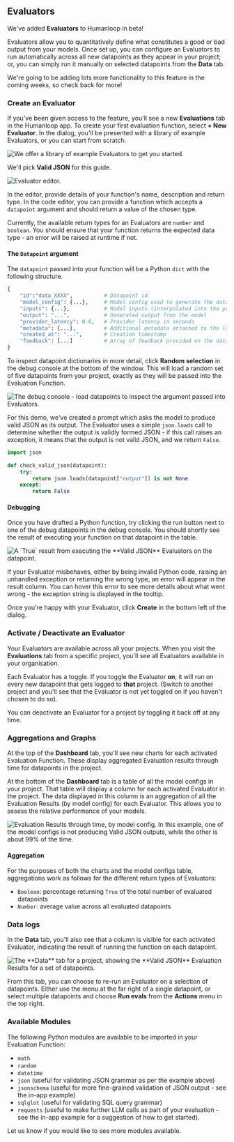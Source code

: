 ## Evaluators

We've added **Evaluators** to Humanloop in beta! 

Evaluators allow you to quantitatively define what constitutes a good or bad output from your models. Once set up, you can configure an Evaluators to run automatically across all new datapoints as they appear in your project; or, you can simply run it manually on selected datapoints from the **Data** tab. 

We're going to be adding lots more functionality to this feature in the coming weeks, so check back for more!

### Create an Evaluator

If you've been given access to the feature, you'll see a new **Evaluations** tab in the Humanloop app. To create your first evaluation function, select **+ New Evaluator**. In the dialog, you'll be presented with a library of example Evaluators, or you can start from scratch.

<img src="../assets/images/0c04287-image.png" alt="We offer a library of example Evaluators to get you started." />


We'll pick **Valid JSON** for this guide.

<img src="../assets/images/6f15e67-image.png" alt="Evaluator editor." />


In the editor, provide details of your function's name, description and return type. In the code editor, you can provide a function which accepts a `datapoint` argument and should return a value of the chosen type.

Currently, the available return types for an Evaluators are `number` and `boolean`. You should ensure that your function returns the expected data type - an error will be raised at runtime if not.

#### The `Datapoint` argument

The `datapoint` passed into your function will be a Python `dict` with the following structure.

```python
{
    "id":"data_XXXX",          # Datapoint id
    "model_config": {...},     # Model config used to generate the datapoint
    "inputs": {...},           # Model inputs (interpolated into the prompt)
    "output": "...",           # Generated output from the model
    "provider_latency": 0.6,   # Provider latency in seconds
    "metadata": {...},         # Additional metadata attached to the logged datapoint
    "created_at": "...",       # Creation timestamp
    "feedback": [...]          # Array of feedback provided on the datapoint
}
```

To inspect datapoint dictionaries in more detail, click **Random selection** in the debug console at the bottom of the window. This will load a random set of five datapoints from your project, exactly as they will be passed into the Evaluation Function. 

<img src="../assets/images/10c555e-image.png" alt="The debug console - load datapoints to inspect the argument passed into Evaluators." />


For this demo, we've created a prompt which asks the model to produce valid JSON as its output. The Evaluator uses a simple `json.loads` call to determine whether the output is validly formed JSON - if this call raises an exception, it means that the output is not valid JSON, and we return `False`.

```python
import json
    
def check_valid_json(datapoint):
    try:
        return json.loads(datapoint["output"]) is not None
    except:
        return False
```

#### Debugging

Once you have drafted a Python function, try clicking the run button next to one of the debug datapoints in the debug console. You should shortly see the result of executing your function on that datapoint in the table.

<img src="../assets/images/c40b2f8-image.png" alt="A `True` result from executing the **Valid JSON** Evaluators on the datapoint. " />


If your Evaluator misbehaves, either by being invalid Python code, raising an unhandled exception or returning the wrong type, an error will appear in the result column. You can hover this error to see more details about what went wrong - the exception string is displayed in the tooltip. 

Once you're happy with your Evaluator, click **Create** in the bottom left of the dialog.

### Activate / Deactivate an Evaluator

Your Evaluators are available across all your projects. When you visit the **Evaluations** tab from a specific project, you'll see all Evaluators available in your organisation.

Each Evaluator has a toggle. If you toggle the Evaluator **on**, it will run on every new datapoint that gets logged to **that** project. (Switch to another project and you'll see that the Evaluator is not yet toggled on if you haven't chosen to do so).

You can deactivate an Evaluator for a project by toggling it back off at any time.

### Aggregations and Graphs

At the top of the **Dashboard** tab, you'll see new charts for each activated Evaluation Function. These display aggregated Evaluation results through time for datapoints in the project. 

At the bottom of the **Dashboard** tab is a table of all the model configs in your project. That table will display a column for each activated Evaluator in the project. The data displayed in this column is an aggregation of all the Evaluation Results (by model config) for each Evaluator. This allows you to assess the relative performance of your models.

<img src="../assets/images/7575dbf-image.png" alt="Evaluation Results through time, by model config. In this example, one of the model configs is not producing Valid JSON outputs, while the other is about 99% of the time." />


#### Aggregation

For the purposes of both the charts and the model configs table, aggregations work as follows for the different return types of Evaluators:

- `Boolean`: percentage returning `True` of the total number of evaluated datapoints
- `Number`: average value across all evaluated datapoints

### Data logs

In the **Data** tab, you'll also see that a column is visible for each activated Evaluator, indicating the result of running the function on each datapoint.

<img src="../assets/images/b67b1e5-image.png" alt="The **Data** tab for a project, showing the **Valid JSON** Evaluation Results for a set of datapoints." />


From this tab, you can choose to re-run an Evaluator on a selection of datapoints. Either use the menu at the far right of a single datapoint, or select multiple datapoints and choose **Run evals** from the **Actions** menu in the top right. 

### Available Modules

The following Python modules are available to be imported in your Evaluation Function:

- `math`
- `random`
- `datetime`
- `json` (useful for validating JSON grammar as per the example above)
- `jsonschema` (useful for more fine-grained validation of JSON output - see the in-app example)
- `sqlglot` (useful for validating SQL query grammar)
- `requests` (useful to make further LLM calls as part of your evaluation - see the in-app example for a suggestion of how to get started).

Let us know if you would like to see more modules available.